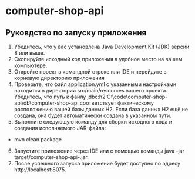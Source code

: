 # computer-shop-api

## Руковдство по запуску приложения

1. Убедитесь, что у вас установлена Java Development Kit (JDK) версии 8 или выше.
2. Скопируйте исходный код приложения в удобное место на вашем компьютере.
3. Откройте проект в командной строке или IDE и перейдите в корневую директорию приложения
4. Проверьте, что файл application.yml с указанными настройками находится в директории src/main/resources вашего проекта. Убедитесь, что путь к файлу jdbc:h2:C:\code\computer-shop-api\db\computer-shop-api соответствует фактическому расположению вашей базы данных H2. Если база данных H2 ещё не создана, она будет автоматически создана в указанном пути.
5. Выполните следующую команду для сборки исходного кода и создания исполняемого JAR-файла:
 - mvn clean package
6. Запустите приложение через IDE или с помощью команды java -jar target/computer-shop-api-<version>.jar.
7. После успешного запуска приложение будет доступно по адресу http://localhost:8075.
  

